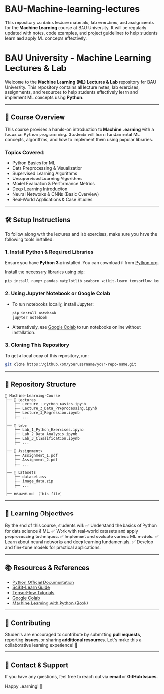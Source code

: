 # BAU-Machine-learning-lectures
This repository contains lecture materials, lab exercises, and assignments for the **Machine Learning** course at BAU University. It will be regularly updated with notes, code examples, and project guidelines to help students learn and apply ML concepts effectively.


# **BAU University - Machine Learning Lectures & Lab**

Welcome to the **Machine Learning (ML) Lectures & Lab** repository for BAU University. This repository contains all lecture notes, lab exercises, assignments, and resources to help students effectively learn and implement ML concepts using **Python**.

---

## 📌 **Course Overview**
This course provides a hands-on introduction to **Machine Learning** with a focus on Python programming. Students will learn fundamental ML concepts, algorithms, and how to implement them using popular libraries.

### **Topics Covered:**
- Python Basics for ML
- Data Preprocessing & Visualization
- Supervised Learning Algorithms
- Unsupervised Learning Algorithms
- Model Evaluation & Performance Metrics
- Deep Learning Introduction
- Neural Networks & CNNs (Basic Overview)
- Real-World Applications & Case Studies

---

## 🛠 **Setup Instructions**
To follow along with the lectures and lab exercises, make sure you have the following tools installed:

### **1. Install Python & Required Libraries**
Ensure you have **Python 3.x** installed. You can download it from [Python.org](https://www.python.org/downloads/).

Install the necessary libraries using pip:
```bash
pip install numpy pandas matplotlib seaborn scikit-learn tensorflow keras
```

### **2. Using Jupyter Notebook or Google Colab**
- To run notebooks locally, install Jupyter:
  ```bash
  pip install notebook
  jupyter notebook
  ```
- Alternatively, use [Google Colab](https://colab.research.google.com/) to run notebooks online without installation.

### **3. Cloning This Repository**
To get a local copy of this repository, run:
```bash
git clone https://github.com/yourusername/your-repo-name.git
```

---

## 📂 **Repository Structure**
```
📁 Machine-Learning-Course
│── 📂 Lectures
│   ├── Lecture_1_Python_Basics.ipynb
│   ├── Lecture_2_Data_Preprocessing.ipynb
│   ├── Lecture_3_Regression.ipynb
│   ├── ...
│
│── 📂 Labs
│   ├── Lab_1_Python_Exercises.ipynb
│   ├── Lab_2_Data_Analysis.ipynb
│   ├── Lab_3_Classification.ipynb
│   ├── ...
│
│── 📂 Assignments
│   ├── Assignment_1.pdf
│   ├── Assignment_2.pdf
│   ├── ...
│
│── 📂 Datasets
│   ├── dataset.csv
│   ├── image_data.zip
│   ├── ...
│
│── README.md  (This file)
```

---

## 🎯 **Learning Objectives**
By the end of this course, students will:
✅ Understand the basics of Python for data science & ML.
✅ Work with real-world datasets and apply preprocessing techniques.
✅ Implement and evaluate various ML models.
✅ Learn about neural networks and deep learning fundamentals.
✅ Develop and fine-tune models for practical applications.

---

## 📚 **Resources & References**
- [Python Official Documentation](https://docs.python.org/3/)
- [Scikit-Learn Guide](https://scikit-learn.org/stable/user_guide.html)
- [TensorFlow Tutorials](https://www.tensorflow.org/tutorials/)
- [Google Colab](https://colab.research.google.com/)
- [Machine Learning with Python (Book)](https://sebastianraschka.com/books.html)

---

## 🤝 **Contributing**
Students are encouraged to contribute by submitting **pull requests**, reporting **issues**, or sharing **additional resources**. Let's make this a collaborative learning experience! 🎯

---

## 📩 **Contact & Support**
If you have any questions, feel free to reach out via **email** or **GitHub Issues**.

Happy Learning! 🚀
